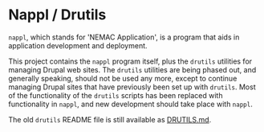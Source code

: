 Nappl / Drutils
===============

`nappl`, which stands for 'NEMAC Application', is a program that
aids in application development and deployment.

This project contains the `nappl` program itself, plus the `drutils`
utilities for managing Drupal web sites.  The `drutils` utilities
are being phased out, and generally speaking, should not be used
any more, except to continue managing Drupal sites that have previously
been set up with `drutils`.  Most of the functionality of the `drutils`
scripts has been replaced with functionality in `nappl`, and new
development should take place with `nappl`.

The old `drutils` README file is still available as
[DRUTILS.md](https://github.com/nemac/drutils/blob/master/DRUTILS.md).
